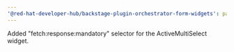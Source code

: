 ```yaml
---
'@red-hat-developer-hub/backstage-plugin-orchestrator-form-widgets': patch
---
```


Added "fetch:response:mandatory" selector for the ActiveMultiSelect widget.
